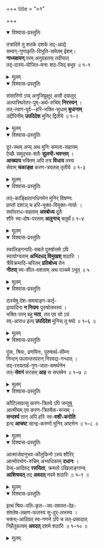 +++
title = "०१"

+++
<details open><summary>विश्वास-प्रस्तुतिः</summary>

तत्रादिमे तु शतके दशके तद्-आद्ये  
सम्यग्-गुणाकृति-विभूति-समेतम् ईशम्।  
**नाध्यक्षयन्** परम् अनुग्रहतस् तदीयात्  
तद्-दास्य-योजित-मनाः शठ-जिद् बभूव ॥ १-१
</details>

<details><summary>मूलम्</summary>

तत्रादिमे तु शतके दशके तदाद्ये  
सम्यग्गुणाकृतिविभूतिसमेतम् ईशम् ।  
अध्यक्षयन् परमनुग्रहतस् तदीयात्  
तद्दास्ययोजितमनाः शठजित् बभूव ॥ १–१ ॥
</details>

<details open><summary>विश्वास-प्रस्तुतिः</summary>

संसारिणो ऽप्य् अनुजिघ्रुक्षुर् असौ दयालुर्  
अल्पास्थिरेतर-पुम्-अर्थ-रुचिम् **निरस्यन्** ।  
तत्-त्याग-पूर्व--हरि-भक्ति-सुधाम् **बुधानाम्**  
उद्दीपिनीम् **उपदिदेश** मुनिर् द्वितीये ॥ १-२
</details>

<details><summary>मूलम्</summary>

संसारिणोपि अनुजिघृक्षुर्असौ दयालुर्  
अल्पास्थिरेतरपुमर्थरुचिं निरस्यन् ।  
तत्त्यागपूर्वहरिभक्तिसुधाम् बुधानाम्  
उद्दीपिनीम् उपदिदेश मुनिर् द्वितीये ॥ १–२ ॥  
</details>

<details open><summary>विश्वास-प्रस्तुतिः</summary>

दूर-स्थम् अप्य् अथ मुनिः कमला-सहायम्  
ऐच्छैः समुद्भव-शतैः **सुलभी-भवन्तम्** ।  
**आख्याय** भक्तिम् अपि तत्र **विधाय** तस्य  
सेवाम् **चकाङ्क्ष** करण-त्रयतस् तृतीये ॥ १-३
</details>

<details><summary>मूलम्</summary>

दूरस्थम् अप्यथ मुनिः कमलासहायम्  
ऐच्छैः समुद्भवशतैः सुलभीभवन्तम् ।  
आख्याय भक्तिमपि तत्र विधाय तस्य  
सेवां चकाङ्क्ष करणत्रयतस् तृतीये ॥ १–३ ॥
</details>


<details open><summary>विश्वास-प्रस्तुतिः</summary>

तत्-काङ्क्षितानधिगमेन मुनिर् विषण्णः  
प्राप्तो दशाञ् च हरि-भुक्त-वियुक्त-नार्याः ।  
सर्वापराध-सहताम् **अवबोध्य** दूतैः  
शौरेः स्व-दोष-परताम् **अलुनाच्** चतुर्थे॥ १-४
</details>

<details><summary>मूलम्</summary>

तत्काङ्क्षितानधिगमेन मुनिर् विषण्णः  
प्राप्तो दशां च हरिभुक्तवियुक्तनार्याः।  
सर्वापराधसहताम् अवबोध्य दूतैः  
शौरेः स्वदोषपरताम् अलुनात् चतुर्थे ॥ १–४ ॥
</details>

<details open><summary>विश्वास-प्रस्तुतिः</summary>

स्वालिङ्गनादि-सबले पुरुषोत्तमे ऽपि  
स्वायोग्यताम् **अभिदधद् विमुखश्** शठारिः ।  
त्रैविक्रमादि-चरितम् **प्रतिबोध्य** तेन  
**नीतस्** स्व-शील-वशताम् अथ पञ्चमे ऽभूत् ॥ ५
</details>

<details><summary>मूलम्</summary>

स्वालिङ्गनादि चपले पुरुषोत्तमेपि  
स्वायोग्यताम् अभिदधन् विमुखः शठारिः ।  
त्रैविक्रमादिचरितम् प्रतिबोध्यतेन  
नीतः स्वशीलवशताम् अथ पञ्चमे अभूत् ॥ १–५ ॥  
</details>

<details open><summary>विश्वास-प्रस्तुतिः</summary>

दास्येषु देश-समयाङ्ग-कर्तृ-  
द्रव्यादिना **न नियमः** पुरुषोत्तमस्य ।  
भक्तिः परम् बहु **मता**, तत एव सो ऽयं  
स्व्-आराध इत्य् **उपदिदेश** मुनिस् तु षष्ठे ॥ १–६ ॥  
</details>

<details><summary>मूलम्</summary>

दास्येषु देशसमयाङ्गकर्तृ  
द्रव्यादिना न नियमः पुरुषोत्तमस्य ।  
भक्तिः परम् बहुमता तत एव सोयं  
स्वाराध इत्युपदिदेश मुनिस्तु षष्ठे ॥ १–६ ॥  
</details>

<details open><summary>विश्वास-प्रस्तुतिः</summary>

पुंसः, श्रियः, प्रणयिनः, पुरुषार्थ-सीम्नः  
निन्दन् फलान्तरपरान् निरवद्य-गन्धात् ।  
तद्-रस्यतार्ह-गुण-जात-समर्थनेन  
तत्-**सेवनं** सरसम् **आह** स सप्तमेन ॥ १–७ ॥  
</details>

<details><summary>मूलम्</summary>

पुंसः श्रियः प्रणयिनः पुरुषार्थसीम्नः  
निन्दन् फलान्तरपरान् निरवद्यगन्धात् ।  
तद्रस्यतार्हगुणजातसमर्थनेन  
तत्सेवनं सरसमाह स सप्तमेन ॥ १–७ ॥  
</details>

<details open><summary>विश्वास-प्रस्तुतिः</summary>

कौटिल्यवत्सु करण-त्रितये ऽपि जन्तुषु  
आत्मीयम् एव करण-त्रितयैक-रूप्यम् ।  
**सन्दर्श्य** तान् अपि हरिः स्व-**वशी-करोति**  
इत्य् **आचष्ट** सान्द्र-करुणो मुनिर् अष्टमेन ॥ १–८ ॥  
</details>

<details><summary>मूलम्</summary>

कौटिल्यवत्सु करणत्रितयेपि जन्तुषु  
आत्मीयमेव करणत्रितयैकरूप्यम् ।  
सन्दर्श्य तानपि हरिः स्ववशीकरोति  
इत्याचष्ट सान्द्रकरुणो मुनिर्अष्टमेन ॥ १–८ ॥  
</details>


<details open><summary>विश्वास-प्रस्तुतिः</summary>

आत्मार्जवानुभव-कौतुकिनो ऽस्य शौरिर्  
आत्मोपभोग-रुचिम् अभ्यधिकाम् **दधानः** ।  
देव्य्-आदिवद् **रसयिता**, क्रमतो ऽखिलाङ्गान्य्  
**आशिश्रयत्** तद् **अवदत्** नवमे शठारिः ॥ १–९ ॥  
</details>

<details><summary>मूलम्</summary>

आत्मार्जवानुभवकौतुकिनो ऽस्य शौरिः  
आत्मोपभोगरुचिम् अभ्यधिकां दधानः ।  
देव्यादिवद्रसयिता क्रमतो ऽखिलाङ्गानि  
+आशिश्रयत् तदवदत् नवमे शठारिः ॥ १–९ ॥  
</details>


<details open><summary>विश्वास-प्रस्तुतिः</summary>

इत्थं श्रियः-पति-कृत--स्व-समस्त-देह-  
संश्लेष-लक्षण-फलस्य सु-दुर्-लभस्य ।  
भक्त्य्-आदिवत् स्व-गणने ऽपि च तत्-प्रसादात्  
निर्हेतुकत्वम् **अवदत्** दशमे शठारिः ॥ १–१० ॥  
</details>

<details><summary>मूलम्</summary>

इत्थं श्रियःपतिकृतस्वसमस्तदेह  
संश्लेषलक्षणफलस्य सुदुर्लभस्य ।  
भक्त्यादिवत् स्वगणनेपि च तत्प्रसादात्  
निर्हेतुकत्वम् अवदत् दशमे शठारिः ॥ १–१० ॥  
</details>

